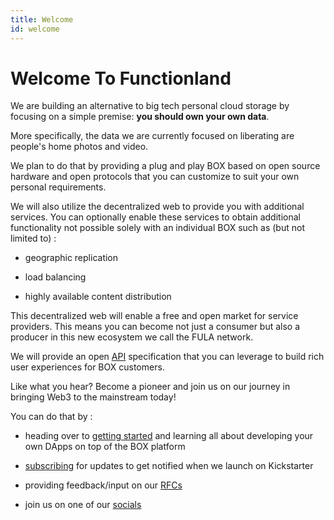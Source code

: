 ```yaml
---
title: Welcome
id: welcome
---
```

# Welcome To Functionland

We are building an alternative to big tech personal cloud storage by focusing on a simple premise: <b>you should own your own data</b>.

More specifically, the data we are currently focused on liberating are people's home photos and video.

We plan to do that by providing a plug and play BOX based on open source hardware and open protocols that you can customize to suit your own personal requirements.

We will also utilize the decentralized web to provide you with additional services.  You can optionally enable these services to obtain additional functionality not possible solely with an individual BOX such as (but not limited to) :

  * geographic replication

  * load balancing

  * highly available content distribution

This decentralized web will enable a free and open market for service providers.  This means you can become not just a consumer but also a producer in this new ecosystem we call the FULA network.

We will provide an open [API](./api.md) specification that you can leverage to build rich user experiences for BOX customers.

Like what you hear?  Become a pioneer and join us on our journey in bringing Web3 to the mainstream today!

You can do that by :

  * heading over to [getting started](./getting-started) and learning all about developing your own DApps on top of the BOX platform

  * [subscribing](https://fx.land) for updates to get notified when we launch on Kickstarter

  * providing feedback/input on our [RFCs](https://github.com/functionland/docs/tree/main/RFCs)

  * join us on one of our [socials](https://linktr.ee/fxland)
